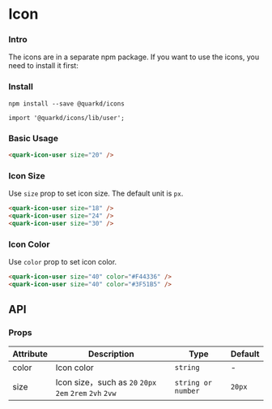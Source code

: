 # Icon

### Intro

The icons are in a separate npm package. If you want to use the icons, you need to install it first:

### Install

```tsx
npm install --save @quarkd/icons

import '@quarkd/icons/lib/user';
```

### Basic Usage
```html
<quark-icon-user size="20" />
```

### Icon Size

Use `size` prop to set icon size. The default unit is `px`.

```html
<quark-icon-user size="18" />
<quark-icon-user size="24" />
<quark-icon-user size="30" />
```

### Icon Color

Use `color` prop to set icon color.

```html
<quark-icon-user size="40" color="#F44336" />
<quark-icon-user size="40" color="#3F51B5" />
```

## API

### Props

| Attribute         | Description                             | Type             | Default           |
|--------------|----------------------------------|------------------|------------------|
| color        | Icon color                           | `string `          | -                |
| size         | Icon size，such as `20` `20px` `2em` `2rem` `2vh` `2vw`| `string or number` | `20px`     |
